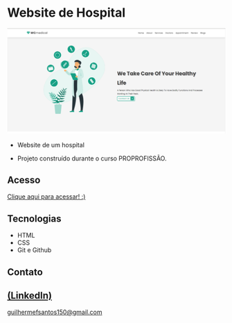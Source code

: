 # Website de Hospital

![preview](./Hospital.PNG)
 
 - Website de um hospital
   
 - Projeto construído durante o curso PROPROFISSÃO.

## Acesso
 [Clique aqui para acessar! :)](https://github.com/GuilhermeSK2/Hospital-Website)

## Tecnologias

- HTML
- CSS
- Git e Github

## Contato
[(LinkedIn)](https://www.linkedin.com/in/guilherme-freitas-9901a220b/)
-----
guilhermefsantos150@gmail.com
